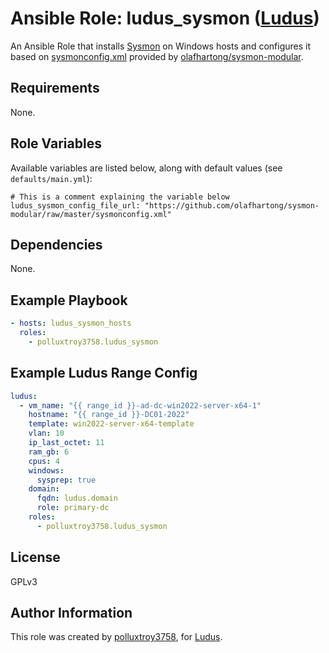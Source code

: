 # Ansible Role: ludus_sysmon ([Ludus](https://ludus.cloud))

An Ansible Role that installs [Sysmon](https://learn.microsoft.com/en-us/sysinternals/downloads/sysmon) on Windows hosts and configures it based on [sysmonconfig.xml](https://github.com/olafhartong/sysmon-modular/blob/master/sysmonconfig.xml) provided by [olafhartong/sysmon-modular](https://github.com/olafhartong/sysmon-modular).

## Requirements

None.

## Role Variables

Available variables are listed below, along with default values (see `defaults/main.yml`):

    # This is a comment explaining the variable below
    ludus_sysmon_config_file_url: "https://github.com/olafhartong/sysmon-modular/raw/master/sysmonconfig.xml"

## Dependencies

None.

## Example Playbook

```yaml
- hosts: ludus_sysmon_hosts
  roles:
    - polluxtroy3758.ludus_sysmon
```

## Example Ludus Range Config

```yaml
ludus:
  - vm_name: "{{ range_id }}-ad-dc-win2022-server-x64-1"
    hostname: "{{ range_id }}-DC01-2022"
    template: win2022-server-x64-template
    vlan: 10
    ip_last_octet: 11
    ram_gb: 6
    cpus: 4
    windows:
      sysprep: true
    domain:
      fqdn: ludus.domain
      role: primary-dc
    roles:
      - polluxtroy3758.ludus_sysmon
```

## License

GPLv3

## Author Information

This role was created by [polluxtroy3758](https://github.com/polluxtroy3758), for [Ludus](https://ludus.cloud/).
